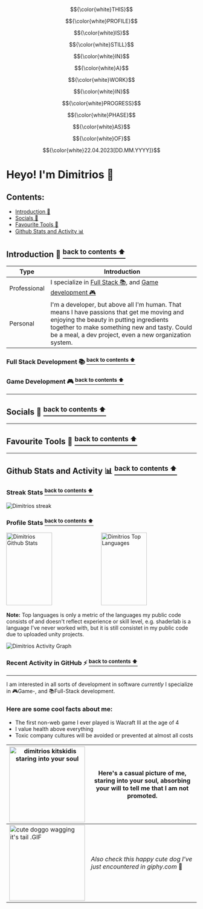 
$${\color{white}THIS}$$

$${\color{white}PROFILE}$$

$${\color{white}IS}$$

$${\color{white}STILL}$$

$${\color{white}IN}$$

$${\color{white}A}$$

$${\color{white}WORK}$$

$${\color{white}IN}$$

$${\color{white}PROGRESS}$$

$${\color{white}PHASE}$$

$${\color{white}AS}$$

$${\color{white}OF}$$

$${\color{white}22.04.2023[DD.MM.YYYY]}$$

# Heyo! I'm Dimitrios :wave:
## Contents:
  - [Introduction 👋](#introduction--back-to-contents-)
  - [Socials 📢](#socials--back-to-contents-)
  - [Favourite Tools 🔧](#favourite-tools--back-to-contents-)
  - [Github Stats and Activity 📊](#github-stats-and-activity--back-to-contents-)
  

## Introduction 👋 <a href="#contents"><sup>back to contents ⬆</sup></a>
| Type | Introduction|
| - | - |
| Professional | I specialize in [Full Stack 📚](#full-stack-development--back-to-contents-), and [Game development 🎮](#game-development--back-to-contents-) |
| Personal | I'm a developer, but above all I'm human. That means I have passions that get me moving and enjoying the beauty in putting ingredients together to make something  new and tasty. Could be a meal, a dev project, even a new organization system. |


### Full Stack Development 📚 <a href="#contents"><sup>back to contents ⬆</sup></a>
### Game Development 🎮 <a href="#contents"><sup>back to contents ⬆</sup></a>
---
## Socials 📢 <a href="#contents"><sup>back to contents ⬆</sup></a>
---
## Favourite Tools 🔧 <a href="#contents"><sup>back to contents ⬆</sup></a>
---
## Github Stats and Activity 📊 <a href="#contents"><sup>back to contents ⬆</sup></a>
### Streak Stats <a href="#contents"><sup>back to contents ⬆</sup></a>
  <p>
      <img title="🔥 Get streak stats for your profile at git.io/streak-stats" alt="Dimitrios streak" src="https://streak-stats.demolab.com/?user=dimitriosxmi&theme=monokai-metallian&hide_border=true"/>
  </p>

### Profile Stats <a href="#contents"><sup>back to contents ⬆</sup></a>

  <!-- https://github.com/anuraghazra/github-readme-stats -->

  <a><img alt="Dimitrios Github Stats" src="https://denvercoder1-github-readme-stats.vercel.app/api/?username=dimitriosxmi&show_icons=true&include_all_commits=true&count_private=true&theme=react&hide_border=true&bg_color=1F222E&title_color=F85D7F&icon_color=F8D866" height="192px" width="49%"/></a>
  <a><img alt="Dimitrios Top Languages" src="https://denvercoder1-github-readme-stats.vercel.app/api/top-langs/?username=dimitriosxmi&langs_count=8&layout=compact&theme=react&hide_border=true&bg_color=1F222E&title_color=F85D7F&icon_color=F8D866&hide=Jupyter%20Notebook,Roff" height="192px" width="49%"/></a>
  <br/>

  <b>Note:</b> Top languages is only a metric of the languages my public code consists of and doesn't reflect experience or skill level, e.g. shaderlab is a language I've never worked with, but it is still consistet in my public code due to uploaded unity projects.

  <img alt="Dimitrios Activity Graph" src="https://github-readme-activity-graph.cyclic.app/graph/?username=dimitriosxmi&bg_color=1F222E&color=F8D866&line=F85D7F&point=FFFFFF&hide_border=true" />

### Recent Activity in GitHub ⚡️ <a href="#contents"><sup>back to contents ⬆</sup></a>

<!--START_SECTION:activity-->
<!--END_SECTION:activity-->
---

I am interested in all sorts of development in software *currently* I specialize in 🎮Game-, and 📚Full-Stack development.
### Here are some cool facts about me:
- The first non-web game I ever played is Wacraft III at the age of 4
- I value health above everything
- Toxic company cultures will be avoided or prevented at almost all costs

| <img src="https://us04images.zoom.us/p/xdKSFGnQRe6bq4j61IwVFw/a454abe6-c4dc-4ae4-9c07-db6097189108-9724?type=large" alt="dimitrios kitskidis staring into your soul" width="200" height="200"> | Here's a casual picture of me, staring into your soul, absorbing your will to tell me that I am not promoted. |
| ----------- | ----------- |
| <img src="https://i.imgur.com/dGxLYmh.gif" alt="cute doggo wagging it's tail .GIF" width="200" height="200"> | *Also check this happy cute dog I've just encountered in giphy.com* 🥰 |
